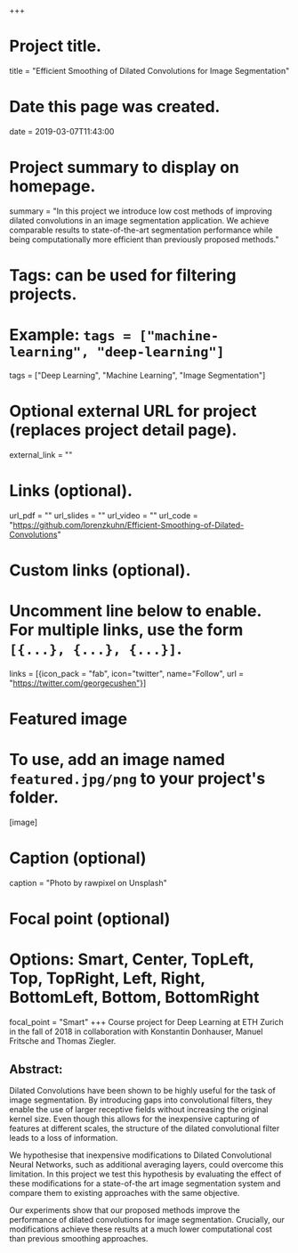 +++
# Project title.
title = "Efficient Smoothing of Dilated Convolutions for Image Segmentation"

# Date this page was created.
date = 2019-03-07T11:43:00

# Project summary to display on homepage.
summary = "In this project we introduce low cost methods of improving dilated convolutions in an image segmentation application. We achieve comparable results to state-of-the-art segmentation performance  while being computationally more efficient than previously proposed methods."

# Tags: can be used for filtering projects.
# Example: `tags = ["machine-learning", "deep-learning"]`
tags = ["Deep Learning", "Machine Learning", "Image Segmentation"]

# Optional external URL for project (replaces project detail page).
external_link = ""


# Links (optional).
url_pdf = ""
url_slides = ""
url_video = ""
url_code = "https://github.com/lorenzkuhn/Efficient-Smoothing-of-Dilated-Convolutions"

# Custom links (optional).
#   Uncomment line below to enable. For multiple links, use the form `[{...}, {...}, {...}]`.
links = [{icon_pack = "fab", icon="twitter", name="Follow", url = "https://twitter.com/georgecushen"}]

# Featured image
# To use, add an image named `featured.jpg/png` to your project's folder. 
[image]
  # Caption (optional)
  caption = "Photo by rawpixel on Unsplash"
  
  # Focal point (optional)
  # Options: Smart, Center, TopLeft, Top, TopRight, Left, Right, BottomLeft, Bottom, BottomRight
  focal_point = "Smart"
+++
Course project for Deep Learning at ETH Zurich in the fall of 2018 in collaboration with Konstantin Donhauser, Manuel Fritsche and Thomas Ziegler. 


## Abstract:

 Dilated Convolutions have been shown to be highly useful for the task of image segmentation.
By introducing gaps into convolutional filters, they enable the use of larger receptive fields without increasing the original kernel size. Even though this allows for the inexpensive capturing of features at different scales, the structure of the dilated convolutional filter leads to a loss of information.

We hypothesise that inexpensive modifications to Dilated Convolutional Neural Networks, such as additional averaging layers, could overcome this limitation. In this project we test this hypothesis by evaluating the effect of these modifications for a state-of-the art image segmentation system and compare them to existing approaches with the same objective. 

Our experiments show that our proposed methods improve the performance of dilated convolutions for image segmentation. Crucially, our modifications achieve these results at a much lower computational cost than previous smoothing approaches.
